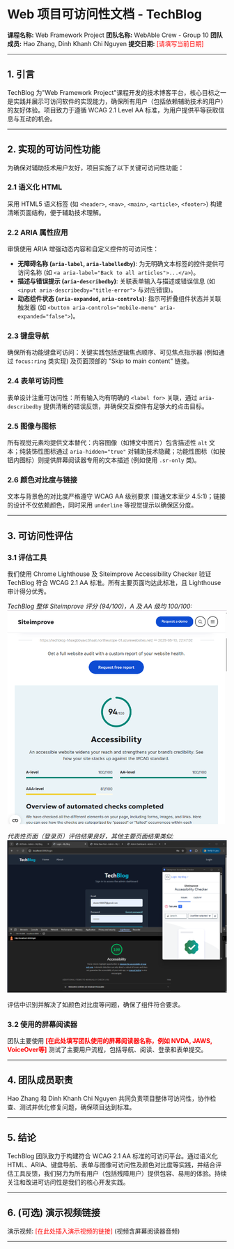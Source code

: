 # Web 项目可访问性文档 - TechBlog

**课程名称:** Web Framework Project
**团队名称:** WebAble Crew - Group 10
**团队成员:** Hao Zhang, Dinh Khanh Chi Nguyen
**提交日期:** <font color="red">[请填写当前日期]</font>

---

## 1. 引言

TechBlog 为"Web Framework Project"课程开发的技术博客平台，核心目标之一是实践并展示可访问软件的实现能力，确保所有用户（包括依赖辅助技术的用户）的友好体验。项目致力于遵循 WCAG 2.1 Level AA 标准，为用户提供平等获取信息与互动的机会。

---

## 2. 实现的可访问性功能

为确保对辅助技术用户友好，项目实施了以下关键可访问性功能：

### 2.1 语义化 HTML
采用 HTML5 语义标签 (如 `<header>`, `<nav>`, `<main>`, `<article>`, `<footer>`) 构建清晰页面结构，便于辅助技术理解。

### 2.2 ARIA 属性应用
审慎使用 ARIA 增强动态内容和自定义控件的可访问性：
*   **无障碍名称 (`aria-label`, `aria-labelledby`)**: 为无明确文本标签的控件提供可访问名称 (如 `<a aria-label="Back to all articles">...</a>`)。
*   **描述与错误提示 (`aria-describedby`)**: 关联表单输入与描述或错误信息 (如 `<input aria-describedby="title-error">` 与对应错误)。
*   **动态组件状态 (`aria-expanded`, `aria-controls`)**: 指示可折叠组件状态并关联触发器 (如 `<button aria-controls="mobile-menu" aria-expanded="false">`)。

### 2.3 键盘导航
确保所有功能键盘可访问：关键实践包括逻辑焦点顺序、可见焦点指示器 (例如通过 `focus:ring` 类实现) 及页面顶部的 "Skip to main content" 链接。

### 2.4 表单可访问性
表单设计注重可访问性：所有输入均有明确的 `<label for>` 关联，通过 `aria-describedby` 提供清晰的错误反馈，并确保交互控件有足够大的点击目标。

### 2.5 图像与图标
所有视觉元素均提供文本替代：内容图像（如博文中图片）包含描述性 `alt` 文本；纯装饰性图标通过 `aria-hidden="true"` 对辅助技术隐藏；功能性图标（如按钮内图标）则提供屏幕阅读器专用的文本描述 (例如使用 `.sr-only` 类)。

### 2.6 颜色对比度与链接
文本与背景色的对比度严格遵守 WCAG AA 级别要求 (普通文本至少 4.5:1)；链接的设计不仅依赖颜色，同时采用 `underline` 等视觉提示以确保区分度。

---

## 3. 可访问性评估

### 3.1 评估工具
我们使用 Chrome Lighthouse 及 Siteimprove Accessibility Checker 验证 TechBlog 符合 WCAG 2.1 AA 标准。所有主要页面均达此标准，且 Lighthouse 审计得分优秀。

*TechBlog 整体 Siteimprove 评分 (94/100)，A 及 AA 级均 100/100:*
![Overall Siteimprove Score](acc/siteimprove.png "Overall Siteimprove Score")

*代表性页面（登录页）评估结果良好，其他主要页面结果类似:*
![Login Page Accessibility Score](acc/login.png "Login Page Accessibility Score")

评估中识别并解决了如颜色对比度等问题，确保了组件符合要求。

### 3.2 使用的屏幕阅读器
团队主要使用 **<font color="red">[在此处填写团队使用的屏幕阅读器名称，例如 NVDA, JAWS, VoiceOver等]</font>** 测试了主要用户流程，包括导航、阅读、登录和表单提交。

---

## 4. 团队成员职责
Hao Zhang 和 Dinh Khanh Chi Nguyen 共同负责项目整体可访问性，协作检查、测试并优化修复问题，确保项目达到标准。

---

## 5. 结论
TechBlog 团队致力于构建符合 WCAG 2.1 AA 标准的可访问平台。通过语义化HTML、ARIA、键盘导航、表单与图像可访问性及颜色对比度等实践，并结合评估工具反馈，我们努力为所有用户（包括残障用户）提供包容、易用的体验。持续关注和改进可访问性是我们的核心开发实践。

---

## 6. (可选) 演示视频链接
演示视频: <font color="red">[在此处插入演示视频的链接]</font>
(视频含屏幕阅读器音频)

--- 